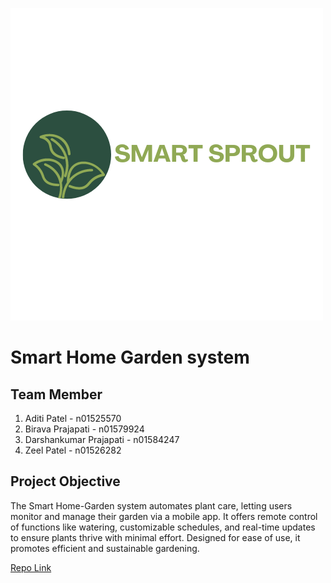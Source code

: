 ![logo](Logo.png)
# Smart Home Garden system

## Team Member
1. Aditi Patel - n01525570 
1. Birava Prajapati - n01579924
1. Darshankumar Prajapati - n01584247
1. Zeel Patel - n01526282

## Project Objective
The Smart Home-Garden system automates plant care, letting users monitor and manage their garden via a mobile app.
It offers remote control of functions like watering, customizable schedules, and real-time updates to ensure plants
thrive with minimal effort. Designed for ease of use, it promotes efficient and sustainable gardening.

[Repo Link](https://github.com/DarshanPrajapati4247/SmartHomeGardenSys)